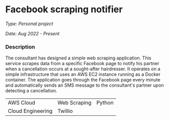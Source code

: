 # Facebook scraping notifier

*Type: Personal project*

*Date: Aug 2022 - Present*

<a href="https://github.com/DennisJensen95/curly-girl-vinthers-appointment" target="_blank">
<i class="fab fa-github custom-icon"></i>
</a>

### Description 

The consultant has designed a simple web scraping application. This service
scrapes data from a specific Facebook page to notify his partner when a
cancellation occurs at a sought-after hairdresser. It operates on a simple
infrastructure that uses an AWS EC2 instance running as a Docker container.
The application goes through the Facebook page every minute and automatically
sends an SMS message to the consultant's partner upon detecting a
cancellation.

<table>
    <tr>
        <td>AWS Cloud</td>
        <td>Web Scraping</td>
        <td>Python</td>
    </tr>
    <tr>
        <td>Cloud Engineering</td>
        <td>Twillio</td>
    </tr>
</table>

